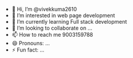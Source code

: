 - 👋 Hi, I’m @vivekkuma2610
- 👀 I’m interested in web page development 
- 🌱 I’m currently learning Full stack development
- 💞️ I’m looking to collaborate on ...
- 📫 How to reach me 9003159788
- 😄 Pronouns: ...
- ⚡ Fun fact: ...

<!---
vivekkuma2610/vivekkuma2610 is a ✨ special ✨ repository because its `README.md` (this file) appears on your GitHub profile.
You can click the Preview link to take a look at your changes.
--->
